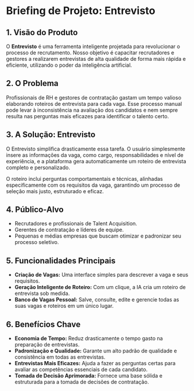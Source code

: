# Briefing de Projeto: Entrevisto

## 1. Visão do Produto

O **Entrevisto** é uma ferramenta inteligente projetada para revolucionar o processo de recrutamento. Nosso objetivo é capacitar recrutadores e gestores a realizarem entrevistas de alta qualidade de forma mais rápida e eficiente, utilizando o poder da inteligência artificial.

## 2. O Problema

Profissionais de RH e gestores de contratação gastam um tempo valioso elaborando roteiros de entrevista para cada vaga. Esse processo manual pode levar à inconsistência na avaliação dos candidatos e nem sempre resulta nas perguntas mais eficazes para identificar o talento certo.

## 3. A Solução: Entrevisto

O Entrevisto simplifica drasticamente essa tarefa. O usuário simplesmente insere as informações da vaga, como cargo, responsabilidades e nível de experiência, e a plataforma gera automaticamente um roteiro de entrevista completo e personalizado.

O roteiro inclui perguntas comportamentais e técnicas, alinhadas especificamente com os requisitos da vaga, garantindo um processo de seleção mais justo, estruturado e eficaz.

## 4. Público-Alvo

- Recrutadores e profissionais de Talent Acquisition.
- Gerentes de contratação e líderes de equipe.
- Pequenas e médias empresas que buscam otimizar e padronizar seu processo seletivo.

## 5. Funcionalidades Principais

- **Criação de Vagas:** Uma interface simples para descrever a vaga e seus requisitos.
- **Geração Inteligente de Roteiro:** Com um clique, a IA cria um roteiro de entrevista sob medida.
- **Banco de Vagas Pessoal:** Salve, consulte, edite e gerencie todas as suas vagas e roteiros em um único lugar.

## 6. Benefícios Chave

- **Economia de Tempo:** Reduz drasticamente o tempo gasto na preparação de entrevistas.
- **Padronização e Qualidade:** Garante um alto padrão de qualidade e consistência em todas as entrevistas.
- **Entrevistas Mais Eficazes:** Ajuda a fazer as perguntas certas para avaliar as competências essenciais de cada candidato.
- **Tomada de Decisão Aprimorada:** Fornece uma base sólida e estruturada para a tomada de decisões de contratação.
